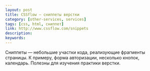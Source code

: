 ```yaml
---
layout: post
title: CSSflow — сниппеты верстки
category: [other-services, services]
tags: [css, html, сниппет]
link: http://www.cssflow.com/snippets
description:
keywords:
---
```


<p>Сниппеты — небольшие участки кода, реализующие фрагменты страницы. К примеру, форма авторизации, несколько кнопок, календарь. Полезны для изучения практики верстки.</p>
